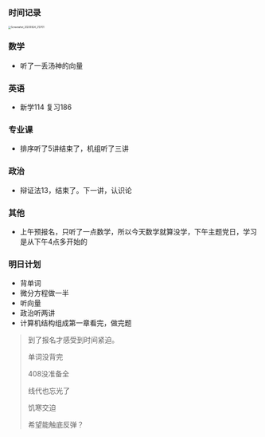 ### 时间记录

<img src="../../../../Documents/Tencent Files/376634352/FileRecv/MobileFile/Screenshot_20200924_213701.jpg" alt="Screenshot_20200924_213701" style="zoom:33%;" />

### 数学

- 听了一丢汤神的向量

### 英语

- 新学114 复习186

### 专业课

- 排序听了5讲结束了，机组听了三讲

### 政治

- 辩证法13，结束了。下一讲，认识论

### 其他

- 上午预报名，只听了一点数学，所以今天数学就算没学，下午主题党日，学习是从下午4点多开始的

### 明日计划

- 背单词
- 微分方程做一半
- 听向量
- 政治听两讲
- 计算机结构组成第一章看完，做完题

> 到了报名才感受到时间紧迫。
>
> 单词没背完
>
> 408没准备全
>
> 线代也忘光了
>
> 饥寒交迫
>
> 希望能触底反弹？